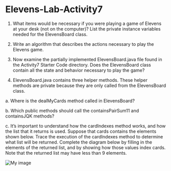 # Elevens-Lab-Activity7

1. What items would be necessary if you were playing a game of Elevens at your desk (not on the
computer)? List the private instance variables needed for the ElevensBoard class.

2. Write an algorithm that describes the actions necessary to play the Elevens game.

3. Now examine the partially implemented ElevensBoard.java file found in the Activity7
Starter Code directory. Does the ElevensBoard class contain all the state and behavior
necessary to play the game?

4. ElevensBoard.java contains three helper methods. These helper methods are private
because they are only called from the ElevensBoard class.

a. Where is the dealMyCards method called in ElevensBoard?






b. Which public methods should call the containsPairSum11 and containsJQK
methods?





c. It’s important to understand how the cardIndexes method works, and how the list that it
returns is used. Suppose that cards contains the elements shown below. Trace the execution
of the cardIndexes method to determine what list will be returned. Complete the diagram
below by filling in the elements of the returned list, and by showing how those values index
cards. Note that the returned list may have less than 9 elements.

![My image](bsimps3.github.com/Elevens-Lab-Activity7/image.jpg)
